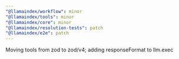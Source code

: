 ```yaml
---
"@llamaindex/workflow": minor
"@llamaindex/tools": minor
"@llamaindex/core": minor
"@llamaindex/resolution-tests": patch
"@llamaindex/e2e": patch
---
```


Moving tools from zod to zod/v4; adding responseFormat to llm.exec
